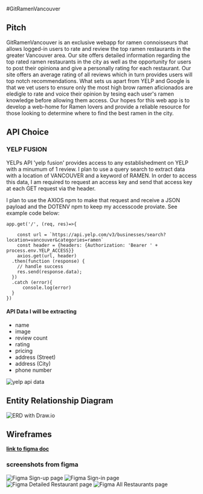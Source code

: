 #GitRamenVancouver

## Pitch
GitRamenVancouver is an exclusive webapp for ramen connoisseurs that allows logged-in users to rate and review the top ramen restaurants in the greater Vancouver area. Our site offers detailed information regarding the top rated ramen restaurants in the city as well as the opportunity for users to post their opiniona and give a personally rating for each restaurant. Our site offers an average rating of all reviews which in turn provides users will top notch recommendations. What sets us apart from YELP and Google is that we vet users to ensure only the most high brow ramen aficionados are eledigle to rate and voice their opinion by tesing each user's ramen knowledge before allowing them access.
Our hopes for this web app is to develop a web-home for Ramen lovers and provide a reliable resource for those looking to determine where to find the best ramen in the city.


## API Choice

### YELP FUSION
YELPs API 'yelp fusion' provides access to any establishedment on YELP with a minumum of 1 review. I plan to use a query search to extract data with a location of VANCOUVER and a keyword of RAMEN. 
In order to access this data, I am required to request an access key and send that access key at each GET request via the header. 

I plan to use the AXIOS npm to make that request and receive a JSON payload and the DOTENV npm to keep my accesscode proviate.
See example code below: 
```
app.get('/', (req, res)=>{

    const url = `https://api.yelp.com/v3/businesses/search?location=vancouver&categories=ramen`
    const header = {headers: {Authorization: 'Bearer ' + process.env.YELP_ACCESS}}
    axios.get(url, header)
  .then(function (response) {
    // handle success
    res.send(response.data);
  })
  .catch (error){
      console.log(error)
  }
})
```

#### API Data I will be extracting

- name
- image
- review count
- rating
- pricing
- address (Street)
- address (City)
- phone number


![yelp api data](https://github.com/Jamelscott/P2-Ramen/blob/main/YELP-API-DATA.PNG?raw=true)


## Entity Relationship Diagram

![ERD with Draw.io](https://github.com/Jamelscott/P2-Ramen/blob/main/P2-ERDS.PNG?raw=true)



## Wireframes


**[link to figma doc](https://www.figma.com/file/LrwZ9c6aqCjKA996gKSi7b/jamel?node-id=0%3A1)**

### screenshots from figma



![Figma Sign-up page](https://github.com/Jamelscott/P2-Ramen/blob/main/p2-signup.PNG?raw=true)
![Figma Sign-in page](https://github.com/Jamelscott/P2-Ramen/blob/main/p2-signin.PNG?raw=true)
![Figma Detailed Restaurant page](https://github.com/Jamelscott/P2-Ramen/blob/main/p2-detailrestaurant.PNG?raw=true)
![Figma All Restaurants page](https://github.com/Jamelscott/P2-Ramen/blob/main/p2-allrestaurants.PNG?raw=true)


